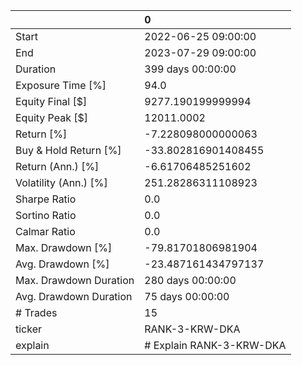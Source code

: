 |                        | 0                        |
|:-----------------------|:-------------------------|
| Start                  | 2022-06-25 09:00:00      |
| End                    | 2023-07-29 09:00:00      |
| Duration               | 399 days 00:00:00        |
| Exposure Time [%]      | 94.0                     |
| Equity Final [$]       | 9277.190199999994        |
| Equity Peak [$]        | 12011.0002               |
| Return [%]             | -7.228098000000063       |
| Buy & Hold Return [%]  | -33.802816901408455      |
| Return (Ann.) [%]      | -6.61706485251602        |
| Volatility (Ann.) [%]  | 251.28286311108923       |
| Sharpe Ratio           | 0.0                      |
| Sortino Ratio          | 0.0                      |
| Calmar Ratio           | 0.0                      |
| Max. Drawdown [%]      | -79.81701806981904       |
| Avg. Drawdown [%]      | -23.487161434797137      |
| Max. Drawdown Duration | 280 days 00:00:00        |
| Avg. Drawdown Duration | 75 days 00:00:00         |
| # Trades               | 15                       |
| ticker                 | RANK-3-KRW-DKA           |
| explain                | # Explain RANK-3-KRW-DKA |